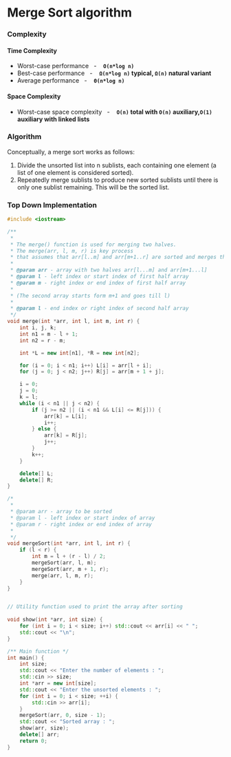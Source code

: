 #   Merge Sort algorithm

### Complexity

####    Time Complexity

-   Worst-case performance&nbsp;&nbsp; - &nbsp;&nbsp;     **`O(n*log n)`**
-   Best-case performance&nbsp;&nbsp; - &nbsp;&nbsp;	  **`Ω(n*log n)` typical, `Ω(n)` natural variant**
-   Average performance&nbsp;&nbsp; - &nbsp;&nbsp;	      **`Θ(n*log n)`**

####    Space Complexity

-   Worst-case space complexity&nbsp;&nbsp; - &nbsp;&nbsp;    **`O(n)` total with `O(n)` auxiliary,`O(1)` auxiliary with linked lists**

### Algorithm

Conceptually, a merge sort works as follows:

1.  Divide the unsorted list into n sublists, each containing one element (a list of one element is considered sorted).
2.  Repeatedly merge sublists to produce new sorted sublists until there is only one sublist remaining. This will be the sorted list.

### Top Down Implementation
```cpp
#include <iostream>

/**
 *
 * The merge() function is used for merging two halves.
 * The merge(arr, l, m, r) is key process 
 * that assumes that arr[l..m] and arr[m+1..r] are sorted and merges the two sorted sub-arrays into one.
 *
 * @param arr - array with two halves arr[l...m] and arr[m+1...l]
 * @param l - left index or start index of first half array
 * @param m - right index or end index of first half array
 *
 * (The second array starts form m+1 and goes till l)
 *
 * @param l - end index or right index of second half array
 */
void merge(int *arr, int l, int m, int r) {
    int i, j, k;
    int n1 = m - l + 1;
    int n2 = r - m;

    int *L = new int[n1], *R = new int[n2];

    for (i = 0; i < n1; i++) L[i] = arr[l + i];
    for (j = 0; j < n2; j++) R[j] = arr[m + 1 + j];

    i = 0;
    j = 0;
    k = l;
    while (i < n1 || j < n2) {
        if (j >= n2 || (i < n1 && L[i] <= R[j])) {
            arr[k] = L[i];
            i++;
        } else {
            arr[k] = R[j];
            j++;
        }
        k++;
    }

    delete[] L;
    delete[] R;
}

/*
 *
 * @param arr - array to be sorted
 * @param l - left index or start index of array
 * @param r - right index or end index of array
 *
 */
void mergeSort(int *arr, int l, int r) {
    if (l < r) {
        int m = l + (r - l) / 2;
        mergeSort(arr, l, m);
        mergeSort(arr, m + 1, r);
        merge(arr, l, m, r);
    }
}


// Utility function used to print the array after sorting
 
void show(int *arr, int size) {
    for (int i = 0; i < size; i++) std::cout << arr[i] << " ";
    std::cout << "\n";
}

/** Main function */
int main() {
    int size;
    std::cout << "Enter the number of elements : ";
    std::cin >> size;
    int *arr = new int[size];
    std::cout << "Enter the unsorted elements : ";
    for (int i = 0; i < size; ++i) {
        std::cin >> arr[i];
    }
    mergeSort(arr, 0, size - 1);
    std::cout << "Sorted array : ";
    show(arr, size);
    delete[] arr;
    return 0;
}
```

